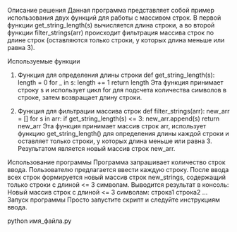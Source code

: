 Описание решения
Данная программа представляет собой пример использования двух функций для работы с массивом строк. В первой функции get_string_length(s) вычисляется длина строки, а во второй функции filter_strings(arr) происходит фильтрация массива строк по длине строк (оставляются только строки, у которых длина меньше или равна 3).

Используемые функции
1. Функция для определения длины строки
def get_string_length(s):
    length = 0
    for _ in s:
        length += 1
    return length
Эта функция принимает строку s и использует цикл for для подсчета количества символов в строке, затем возвращает длину строки.

2. Функция для фильтрации массива строк
def filter_strings(arr):
    new_arr = []
    for s in arr:
        if get_string_length(s) <= 3:
            new_arr.append(s)
    return new_arr
Эта функция принимает массив строк arr, использует функцию get_string_length() для определения длины каждой строки и оставляет только строки, у которых длина меньше или равна 3. Результатом является новый массив строк new_arr.

Использование программы
Программа запрашивает количество строк ввода.
Пользователю предлагается ввести каждую строку.
После ввода всех строк формируется новый массив строк new_strings, содержащий только строки с длиной <= 3 символам.
Выводится результат в консоль:
Новый массив строк с длиной <= 3 символам:
строка1
строка2
...
Запуск программы
Просто запустите скрипт и следуйте инструкциям ввода.

python имя_файла.py
